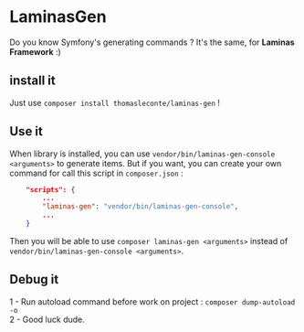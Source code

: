 # LaminasGen

Do you know Symfony's generating commands ? It's the same, for **Laminas Framework** :)

## install it
Just use `composer install thomasleconte/laminas-gen` !

## Use it
When library is installed, you can use `vendor/bin/laminas-gen-console <arguments>` to generate items. But if you want, you can create your own command for call this script in `composer.json` :

```json
    "scripts": {
        ...
        "laminas-gen": "vendor/bin/laminas-gen-console",
        ...
    }

```  
Then you will be able to use `composer laminas-gen <arguments>` instead of `vendor/bin/laminas-gen-console <arguments>`.

##  Debug it
1 - Run autoload command before work on project : `composer dump-autoload -o`  
2 - Good luck dude.